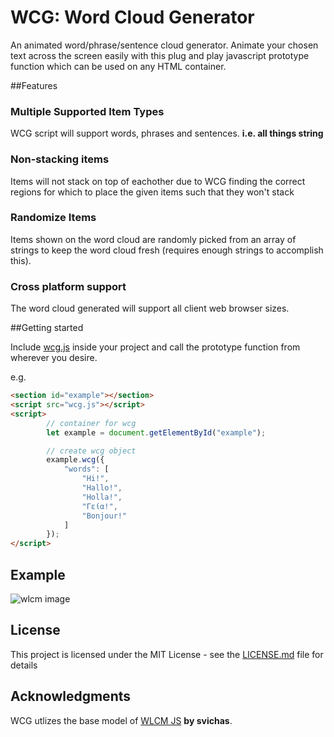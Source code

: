 # WCG: Word Cloud Generator

An animated word/phrase/sentence cloud generator. Animate your chosen text across the screen easily with this plug and play javascript prototype function which can be used on any HTML container.

##Features

### Multiple Supported Item Types
WCG script will support words, phrases and sentences. **i.e. all things string**

### Non-stacking items
Items will not stack on top of eachother due to WCG finding the correct regions for which to place the given items such that they won't stack

### Randomize Items
Items shown on the word cloud are randomly picked from an array of strings to keep the word cloud fresh (requires enough strings to accomplish this).

### Cross platform support
The word cloud generated will support all client web browser sizes.

##Getting started

Include [wcg.js](wcg.js) inside your project and call the prototype function from wherever you desire.

e.g.

```html
<section id="example"></section>
<script src="wcg.js"></script>
<script>
		// container for wcg
		let example = document.getElementById("example");

		// create wcg object
		example.wcg({
			"words": [
				"Hi!",
				"Hallo!",
				"Holla!",
				"Γεία!",
				"Bonjour!"
			]
		});
</script>
```

## Example
<img src="wlcm.png" alt="wlcm image">

## License

This project is licensed under the MIT License - see the [LICENSE.md](LICENSE.md) file for details

## Acknowledgments

WCG utlizes the base model of  [WLCM JS](https://github.com/svichas/wlcm) **by svichas**.
